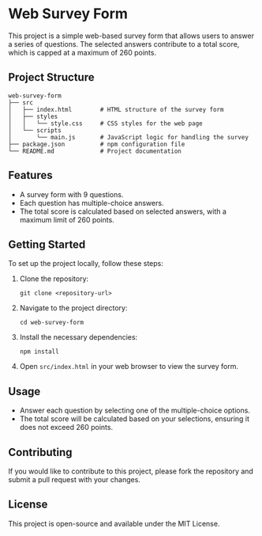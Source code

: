 # Web Survey Form

This project is a simple web-based survey form that allows users to answer a series of questions. The selected answers contribute to a total score, which is capped at a maximum of 260 points.

## Project Structure

```
web-survey-form
├── src
│   ├── index.html        # HTML structure of the survey form
│   ├── styles
│   │   └── style.css     # CSS styles for the web page
│   └── scripts
│       └── main.js       # JavaScript logic for handling the survey
├── package.json          # npm configuration file
└── README.md             # Project documentation
```

## Features

- A survey form with 9 questions.
- Each question has multiple-choice answers.
- The total score is calculated based on selected answers, with a maximum limit of 260 points.

## Getting Started

To set up the project locally, follow these steps:

1. Clone the repository:
   ```
   git clone <repository-url>
   ```

2. Navigate to the project directory:
   ```
   cd web-survey-form
   ```

3. Install the necessary dependencies:
   ```
   npm install
   ```

4. Open `src/index.html` in your web browser to view the survey form.

## Usage

- Answer each question by selecting one of the multiple-choice options.
- The total score will be calculated based on your selections, ensuring it does not exceed 260 points.

## Contributing

If you would like to contribute to this project, please fork the repository and submit a pull request with your changes.

## License

This project is open-source and available under the MIT License.
